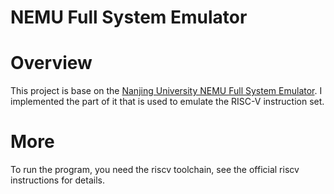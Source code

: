 # NEMU Full System Emulator

# Overview

This project is base on the [Nanjing University NEMU Full System Emulator](https://github.com/NJU-ProjectN/nemu).
I implemented the part of it that is used to emulate the RISC-V instruction set.

# More

To run the program, you need the riscv toolchain, 
see the official riscv instructions for details.
